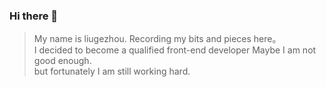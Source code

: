### Hi there 👋

> My name is liugezhou. 
> Recording my bits and pieces here。  
> I decided to become a qualified front-end developer
> Maybe I am not good enough.  
> but fortunately I am still working hard.     

